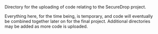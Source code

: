 Directory for the uploading of code relating to the SecureDrop project. 

Everything here, for the time being, is temporary, and code will eventually be combined together later on for the final project. Additional directories may be added as more code is uploaded.